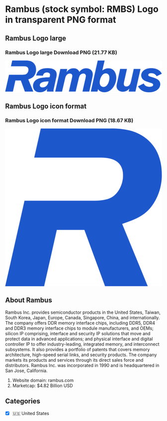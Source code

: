 # Rambus (stock symbol: RMBS) Logo in transparent PNG format

## Rambus Logo large

### Rambus Logo large Download PNG (21.77 KB)

![Rambus Logo large Download PNG (21.77 KB)](/img/orig/RMBS_BIG-b47af2a5.png)

## Rambus Logo icon format

### Rambus Logo icon format Download PNG (18.67 KB)

![Rambus Logo icon format Download PNG (18.67 KB)](/img/orig/RMBS-d73f29b2.png)

## About Rambus

Rambus Inc. provides semiconductor products in the United States, Taiwan, South Korea, Japan, Europe, Canada, Singapore, China, and internationally. The company offers DDR memory interface chips, including DDR5, DDR4 and DDR3 memory interface chips to module manufacturers, and OEMs; silicon IP comprising, interface and security IP solutions that move and protect data in advanced applications; and physical interface and digital controller IP to offer industry-leading, integrated memory, and interconnect subsystems. It also provides a portfolio of patents that covers memory architecture, high-speed serial links, and security products. The company markets its products and services through its direct sales force and distributors. Rambus Inc. was incorporated in 1990 and is headquartered in San Jose, California.

1. Website domain: rambus.com
2. Marketcap: $4.82 Billion USD


## Categories
- [x] 🇺🇸 United States
